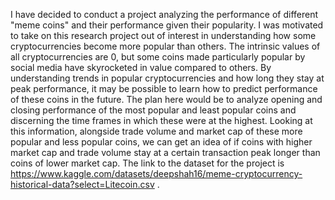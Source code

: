 I have decided to conduct a project analyzing the performance of different "meme coins" and their performance given their popularity. I was motivated to take on this research project out of interest in understanding how some cryptocurrencies become more popular than others. The intrinsic values of all cryptocurrencies are 0, but some coins made particularly popular by social media have skyrocketed in value compared to others. By understanding trends in popular cryptocurrencies and how long they stay at peak performance, it may be possible to learn how to predict performance of these coins in the future. The plan here would be to analyze opening and closing performance of the most popular and least popular coins and discerning the time frames in which these were at the highest. Looking at this information, alongside trade volume and market cap of these more popular and less popular coins, we can get an idea of if coins with higher market cap and trade volume stay at a certain transaction peak longer than coins of lower market cap. The link to the dataset for the project is https://www.kaggle.com/datasets/deepshah16/meme-cryptocurrency-historical-data?select=Litecoin.csv .
